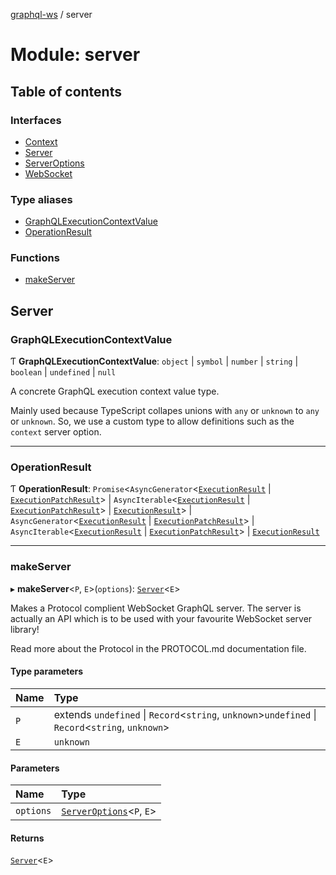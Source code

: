 [graphql-ws](../README.md) / server

# Module: server

## Table of contents

### Interfaces

- [Context](../interfaces/server.Context.md)
- [Server](../interfaces/server.Server.md)
- [ServerOptions](../interfaces/server.ServerOptions.md)
- [WebSocket](../interfaces/server.WebSocket.md)

### Type aliases

- [GraphQLExecutionContextValue](server.md#graphqlexecutioncontextvalue)
- [OperationResult](server.md#operationresult)

### Functions

- [makeServer](server.md#makeserver)

## Server

### GraphQLExecutionContextValue

Ƭ **GraphQLExecutionContextValue**: `object` \| `symbol` \| `number` \| `string` \| `boolean` \| `undefined` \| ``null``

A concrete GraphQL execution context value type.

Mainly used because TypeScript collapes unions
with `any` or `unknown` to `any` or `unknown`. So,
we use a custom type to allow definitions such as
the `context` server option.

___

### OperationResult

Ƭ **OperationResult**: `Promise`<`AsyncGenerator`<[`ExecutionResult`](../interfaces/common.ExecutionResult.md) \| [`ExecutionPatchResult`](../interfaces/common.ExecutionPatchResult.md)\> \| `AsyncIterable`<[`ExecutionResult`](../interfaces/common.ExecutionResult.md) \| [`ExecutionPatchResult`](../interfaces/common.ExecutionPatchResult.md)\> \| [`ExecutionResult`](../interfaces/common.ExecutionResult.md)\> \| `AsyncGenerator`<[`ExecutionResult`](../interfaces/common.ExecutionResult.md) \| [`ExecutionPatchResult`](../interfaces/common.ExecutionPatchResult.md)\> \| `AsyncIterable`<[`ExecutionResult`](../interfaces/common.ExecutionResult.md) \| [`ExecutionPatchResult`](../interfaces/common.ExecutionPatchResult.md)\> \| [`ExecutionResult`](../interfaces/common.ExecutionResult.md)

___

### makeServer

▸ **makeServer**<`P`, `E`\>(`options`): [`Server`](../interfaces/server.Server.md)<`E`\>

Makes a Protocol complient WebSocket GraphQL server. The server
is actually an API which is to be used with your favourite WebSocket
server library!

Read more about the Protocol in the PROTOCOL.md documentation file.

#### Type parameters

| Name | Type |
| :------ | :------ |
| `P` | extends `undefined` \| `Record`<`string`, `unknown`\>`undefined` \| `Record`<`string`, `unknown`\> |
| `E` | `unknown` |

#### Parameters

| Name | Type |
| :------ | :------ |
| `options` | [`ServerOptions`](../interfaces/server.ServerOptions.md)<`P`, `E`\> |

#### Returns

[`Server`](../interfaces/server.Server.md)<`E`\>
